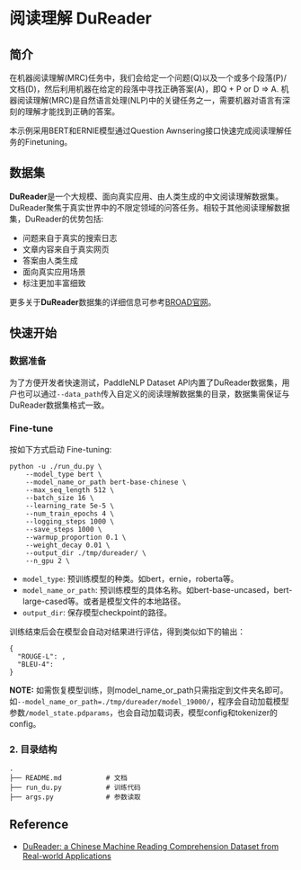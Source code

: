 # 阅读理解 DuReader

## 简介

在机器阅读理解(MRC)任务中，我们会给定一个问题(Q)以及一个或多个段落(P)/文档(D)，然后利用机器在给定的段落中寻找正确答案(A)，即Q + P or D => A. 机器阅读理解(MRC)是自然语言处理(NLP)中的关键任务之一，需要机器对语言有深刻的理解才能找到正确的答案。

本示例采用BERT和ERNIE模型通过Question Awnsering接口快速完成阅读理解任务的Finetuning。

## 数据集

**DuReader**是一个大规模、面向真实应用、由人类生成的中文阅读理解数据集。DuReader聚焦于真实世界中的不限定领域的问答任务。相较于其他阅读理解数据集，DuReader的优势包括:

* 问题来自于真实的搜索日志
* 文章内容来自于真实网页
* 答案由人类生成
* 面向真实应用场景
* 标注更加丰富细致

更多关于**DuReader**数据集的详细信息可参考[BROAD官网](https://ai.baidu.com//broad/subordinate?dataset=dureader)。

## 快速开始

### 数据准备

为了方便开发者快速测试，PaddleNLP Dataset API内置了DuReader数据集，用户也可以通过`--data_path`传入自定义的阅读理解数据集的目录，数据集需保证与DuReader数据集格式一致。

### Fine-tune

按如下方式启动 Fine-tuning:

```shell
python -u ./run_du.py \
    --model_type bert \
    --model_name_or_path bert-base-chinese \
    --max_seq_length 512 \
    --batch_size 16 \
    --learning_rate 5e-5 \
    --num_train_epochs 4 \
    --logging_steps 1000 \
    --save_steps 1000 \
    --warmup_proportion 0.1 \
    --weight_decay 0.01 \
    --output_dir ./tmp/dureader/ \
    --n_gpu 2 \
 ```

* `model_type`: 预训练模型的种类。如bert，ernie，roberta等。
* `model_name_or_path`: 预训练模型的具体名称。如bert-base-uncased，bert-large-cased等。或者是模型文件的本地路径。
* `output_dir`: 保存模型checkpoint的路径。

训练结束后会在模型会自动对结果进行评估，得到类似如下的输出：

```text
{
  "ROUGE-L": ,
  "BLEU-4":
}
```

**NOTE:** 如需恢复模型训练，则model_name_or_path只需指定到文件夹名即可。如`--model_name_or_path=./tmp/dureader/model_19000/`，程序会自动加载模型参数`/model_state.pdparams`，也会自动加载词表，模型config和tokenizer的config。

### 2. 目录结构

```text
.
├── README.md           # 文档
├── run_du.py           # 训练代码  
├── args.py             # 参数读取
```

## Reference

- [DuReader: a Chinese Machine Reading Comprehension Dataset from Real-world Applications](https://arxiv.org/abs/1711.05073)
